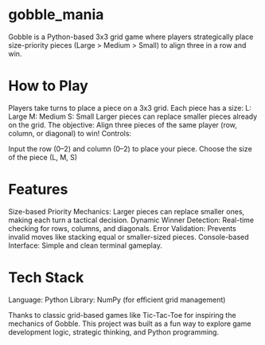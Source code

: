 # gobble_mania
 Gobble is a Python-based 3x3 grid game where players strategically place size-priority pieces (Large > Medium > Small) to align three in a row and win.


# How to Play
Players take turns to place a piece on a 3x3 grid.
Each piece has a size:
L: Large
M: Medium
S: Small
Larger pieces can replace smaller pieces already on the grid.
The objective: Align three pieces of the same player (row, column, or diagonal) to win!
Controls:

Input the row (0–2) and column (0–2) to place your piece.
Choose the size of the piece (L, M, S)

# Features
Size-based Priority Mechanics: Larger pieces can replace smaller ones, making each turn a tactical decision.
Dynamic Winner Detection: Real-time checking for rows, columns, and diagonals.
Error Validation: Prevents invalid moves like stacking equal or smaller-sized pieces.
Console-based Interface: Simple and clean terminal gameplay.

# Tech Stack
Language: Python
Library: NumPy (for efficient grid management)


Thanks to classic grid-based games like Tic-Tac-Toe for inspiring the mechanics of Gobble. This project was built as a fun way to explore game development logic, strategic thinking, and Python programming.
